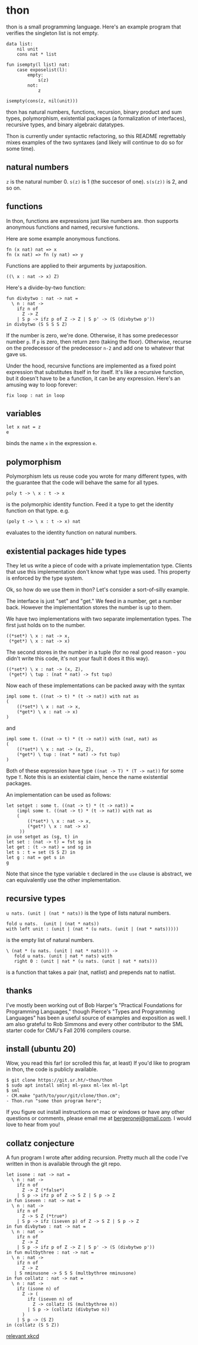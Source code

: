 # thon

thon is a small programming language. Here's an example program that
verifies the singleton list is not empty.

```
data list:
    nil unit
    cons nat * list

fun isempty(l list) nat:
    case exposelist(l):
        empty:
            s(z)
        not:
            z

isempty(cons(z, nil(unit)))
```

thon has natural numbers, functions, recursion, binary product and sum
types, polymorphism, existential packages (a formalization of
interfaces), recursive types, and binary algebraic datatypes.

Thon is currently under syntactic refactoring, so this README
regrettably mixes examples of the two syntaxes (and likely will
continue to do so for some time).

## natural numbers

`z` is the natural number 0. `s(z)` is 1 (the succesor of one). `s(s(z))` is 2, and so on.

## functions

In thon, functions are expressions just like numbers are. thon
supports anonymous functions and named, recursive functions.

Here are some example anonymous functions.

```
fn (x nat) nat => x
fn (x nat) => fn (y nat) => y
```

Functions are applied to their arguments by juxtaposition.

```
((\ x : nat -> x) Z)
```

Here's a divide-by-two function:

```
fun divbytwo : nat -> nat =
  \ n : nat ->
    ifz n of
      Z -> Z
    | S p -> ifz p of Z -> Z | S p' -> (S (divbytwo p'))
in divbytwo (S S S S Z)
```
If the number is zero, we're done. Otherwise, it has some predecessor
number `p`. If `p` is zero, then return zero (taking the
floor). Otherwise, recurse on the predecessor of the predecessor `n-2`
and add one to whatever that gave us.

Under the hood, recursive functions are implemented as a fixed point
expression that substitutes itself in for itself. It's like a
recursive function, but it doesn't have to be a function, it can be
any expression. Here's an amusing way to loop forever:

```
fix loop : nat in loop
```

## variables

```
let x nat = z
e
```
binds the name `x` in the expression `e`.

## polymorphism

Polymorphism lets us reuse code you wrote for many different types,
with the guarantee that the code will behave the same for all types.

```
poly t -> \ x : t -> x
```
is the polymorphic identity function. Feed it a type to get the
identity function on that type. e.g.

```
(poly t -> \ x : t -> x) nat
```
evaluates to the identity function on natural numbers.

## existential packages hide types

They let us write a piece of code with a private implementation
type. Clients that use this implementation don't know what type was
used. This property is enforced by the type system.

Ok, so how do we use them in thon? Let's consider a sort-of-silly
example.

The interface is just "set" and "get." We feed in a number, get a
number back. However the implementation stores the number is up to
them.

We have two implementations with two separate implementation
types. The first just holds on to the number.
```
((*set*) \ x : nat -> x,
 (*get*) \ x : nat -> x)
```
The second stores in the number in a tuple (for no real good reason -
you didn't write this code, it's not your fault it does it this way).

```
((*set*) \ x : nat -> (x, Z),
 (*get*) \ tup : (nat * nat) -> fst tup)
```

Now each of these implementations can be packed away with the syntax

```
impl some t. ((nat -> t) * (t -> nat)) with nat as
(
    ((*set*) \ x : nat -> x,
    (*get*) \ x : nat -> x)
)
```
and

```
impl some t. ((nat -> t) * (t -> nat)) with (nat, nat) as
(
    ((*set*) \ x : nat -> (x, Z),
    (*get*) \ tup : (nat * nat) -> fst tup)
)
```

Both of these expression have type `((nat -> T) * (T -> nat))` for
some type `T`. Note this is an existential claim, hence the name
existential packages.

An implementation can be used as follows:

```
let setget : some t. ((nat -> t) * (t -> nat)) =
    (impl some t. ((nat -> t) * (t -> nat)) with nat as
    (
        ((*set*) \ x : nat -> x,
        (*get*) \ x : nat -> x)
     ))
in use setget as (sg, t) in
let set : (nat -> t) = fst sg in
let get : (t -> nat) = snd sg in
let s : t = set (S S Z) in
let g : nat = get s in
g
```

Note that since the type variable `t` declared in the `use` clause is
abstract, we can equivalently use the other implementation.

## recursive types

`u nats. (unit | (nat * nats))` is the type of lists natural numbers.

```
fold u nats.  (unit | (nat * nats))
with left unit : (unit | (nat * (u nats. (unit | (nat * nats)))))
```

is the empty list of natural numbers.

```
\ (nat * (u nats. (unit | nat * nats))) ->
   fold u nats. (unit | nat * nats) with
   right 0 : (unit | nat * (u nats. (unit | nat * nats)))
```

is a function that takes a pair (nat, natlist) and prepends nat to natlist.

## thanks

I've mostly been working out of Bob Harper's "Practical Foundations for
Programming Languages," though Pierce's "Types and Programming Languages" has
been a useful source of examples and exposition as well. I am also
grateful to Rob Simmons and every other contributor to the SML starter
code for CMU's Fall 2016 compilers course.

## install (ubuntu 20)

Wow, you read this far! (or scrolled this far, at least) If you'd like
to program in thon, the code is publicly available.

    $ git clone https://git.sr.ht/~thon/thon
    $ sudo apt install smlnj ml-yaxx ml-lex ml-lpt
    $ sml
    - CM.make "path/to/your/git/clone/thon.cm";
    - Thon.run "some thon program here";

If you figure out install instructions on mac or windows or have any
other questions or comments, please email me at
bergeronej@gmail.com. I would love to hear from you!

## collatz conjecture

A fun program I wrote after adding recursion. Pretty much all the code
I've written in thon is available through the git repo.

```
let isone : nat -> nat =
  \ n : nat ->
    ifz n of
      Z -> Z (*false*)
    | S p -> ifz p of Z -> S Z | S p -> Z
in fun iseven : nat -> nat =
  \ n : nat ->
    ifz n of
      Z -> S Z (*true*)
    | S p -> ifz (iseven p) of Z -> S Z | S p -> Z
in fun divbytwo : nat -> nat =
  \ n : nat ->
    ifz n of
      Z -> Z
    | S p -> ifz p of Z -> Z | S p' -> (S (divbytwo p'))
in fun multbythree : nat -> nat =
  \ n : nat ->
    ifz n of
      Z -> Z
   | S nminusone -> S S S (multbythree nminusone)
in fun collatz : nat -> nat =
  \ n : nat ->
    ifz (isone n) of
      Z -> (
        ifz (iseven n) of
          Z -> collatz (S (multbythree n))
        | S p -> (collatz (divbytwo n))
      )
    | S p -> (S Z)
in (collatz (S S Z))
```

[relevant xkcd](https://xkcd.com/710/)